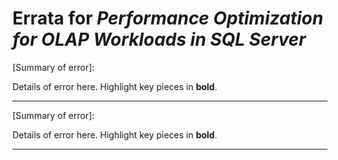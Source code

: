 # Errata for *Performance Optimization for OLAP Workloads in SQL Server*

[Summary of error]:
 
Details of error here. Highlight key pieces in **bold**.

***

[Summary of error]:
 
Details of error here. Highlight key pieces in **bold**.

***